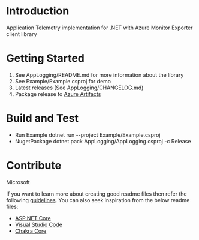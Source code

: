 # Introduction 
Application Telemetry implementation for .NET with Azure Monitor Exporter client library 


# Getting Started
1.	See AppLogging/README.md for more information about the library
2.	See Example/Example.csproj for demo
3.	Latest releases (See AppLogging/CHANGELOG.md)
4.  Package release to [Azure Artifacts](https://microsoft.visualstudio.com/DefaultCollection/AED/_artifacts/feed/AzurePerceptAgent)

# Build and Test
- Run Example
dotnet run --project Example/Example.csproj 
- NugetPackage
dotnet pack AppLogging/AppLogging.csproj -c Release

# Contribute
Microsoft

If you want to learn more about creating good readme files then refer the following [guidelines](https://docs.microsoft.com/en-us/azure/devops/repos/git/create-a-readme?view=azure-devops). You can also seek inspiration from the below readme files:
- [ASP.NET Core](https://github.com/aspnet/Home)
- [Visual Studio Code](https://github.com/Microsoft/vscode)
- [Chakra Core](https://github.com/Microsoft/ChakraCore)
